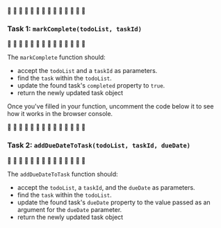🚧 🚧 🚧 🚧 🚧 🚧 🚧 🚧 🚧 🚧 🚧 🚧 🚧 🚧 
### Task 1: `markComplete(todoList, taskId)`
🚧 🚧 🚧 🚧 🚧 🚧 🚧 🚧 🚧 🚧 🚧 🚧 🚧 🚧 

The `markComplete` function should:
- accept the `todoList` and a `taskId` as parameters.
- find the `task` within the `todoList`.
- update the found task's `completed` property to `true`.
- return the newly updated task object

Once you've filled in your function, uncomment the code below it to see how it works in the browser console.



🚧 🚧 🚧 🚧 🚧 🚧 🚧 🚧 🚧 🚧 🚧 🚧 🚧 🚧 
### Task 2: `addDueDateToTask(todoList, taskId, dueDate)`
🚧 🚧 🚧 🚧 🚧 🚧 🚧 🚧 🚧 🚧 🚧 🚧 🚧 🚧 

The `addDueDateToTask` function should:
- accept the `todoList`, a `taskId`, and the `dueDate` as parameters.
- find the `task` within the `todoList`.
- update the found task's `dueDate` property to the value passed as an argument for the `dueDate` parameter.
- return the newly updated task object


